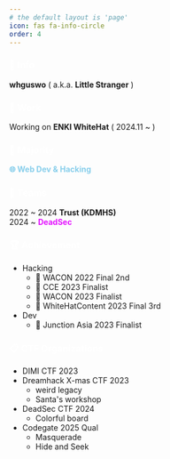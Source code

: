 ```yaml
---
# the default layout is 'page'
icon: fas fa-info-circle
order: 4
---
```


<!-- > Add Markdown syntax content to file `_tabs/about.md`{: .filepath } and it will show up on this page.
{: .prompt-tip } -->

### <span style="color:white">📌 Info</span>
**whguswo** ( a.k.a. **Little Stranger** )  

### <span style="color:white">💼 Work</span>
Working on **ENKI WhiteHat** ( 2024.11 ~ )


### <span style="color:white">📜 Majority</span>
<span style="color:skyblue">**🌐 Web Dev & Hacking**</span>  

### <span style="color:white">🚩 Teams</span>
2022 ~ 2024 **Trust (KDMHS)**  
2024 ~ <span style="color:#e414ff">**DeadSec**</span>  

### <span style="color:white">🏆 Achievement</span>
- Hacking
    - 🥈 WACON 2022 Final 2nd 
    - 🚩 CCE 2023 Finalist
    - 🚩 WACON 2023 Finalist
    - 🥉 WhiteHatContent 2023 Final 3rd 
 - Dev
    - 🚩 Junction Asia 2023 Finalist

### <span style="color:white">📋 CTF Organizations</span>
- DIMI CTF 2023
- Dreamhack X-mas CTF 2023
    - weird legacy
    - Santa's workshop
- DeadSec CTF 2024
    - Colorful board
- Codegate 2025 Qual
    - Masquerade
    - Hide and Seek

